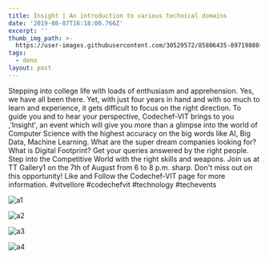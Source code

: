 ```yaml
---
title: Insight | An introduction to various technical domains
date: '2019-08-07T16:18:00.766Z'
excerpt: ''
thumb_img_path: >-
  https://user-images.githubusercontent.com/30529572/85806435-89719880-b73e-11ea-8655-2235bb41011b.png
tags:
  - deno
layout: post
---
```


Stepping into college life with loads of enthusiasm and apprehension. Yes, we have all been there. Yet, with just four years in hand and with so much to learn and experience, it gets difficult to focus on the right direction. To guide you and to hear your perspective, Codechef-VIT brings to you ,'Insight', an event which will give you more than a glimpse into the world of Computer Science with the highest accuracy on the big words like AI, Big Data, Machine Learning. What are the super dream companies looking for? What is Digital Footprint?
Get your queries answered by the right people. Step into the Competitive World with the right skills and weapons.
Join us at TT Gallery1 on the 7th of August from 6 to 8 p.m. sharp.
Don't miss out on this opportunity!
Like and Follow the Codechef-VIT page for more information.
#vitvellore #codechefvit #technology #techevents

![a1](https://user-images.githubusercontent.com/30529572/85806429-870f3e80-b73e-11ea-8c12-925bc5a737db.png)

![a2](https://user-images.githubusercontent.com/30529572/85806434-88d90200-b73e-11ea-919c-5c792e5c83cd.png)

![a3](https://user-images.githubusercontent.com/30529572/85805581-4282a380-b73c-11ea-9d65-89d67f1c2971.png)

![a4](https://user-images.githubusercontent.com/30529572/85806439-8aa2c580-b73e-11ea-8c87-8bb202bbac95.png)

